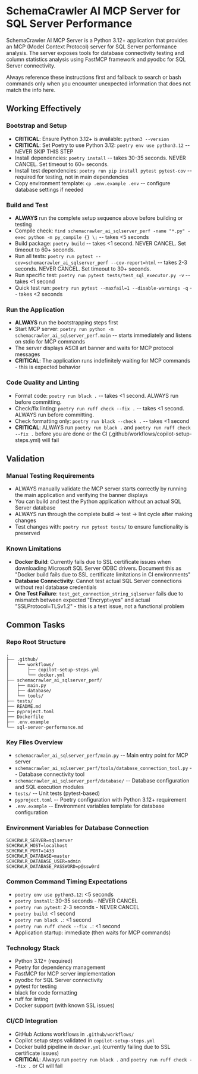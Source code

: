 # SchemaCrawler AI MCP Server for SQL Server Performance

SchemaCrawler AI MCP Server is a Python 3.12+ application that provides an MCP (Model Context Protocol) server for SQL Server performance analysis. The server exposes tools for database connectivity testing and column statistics analysis using FastMCP framework and pyodbc for SQL Server connectivity.

Always reference these instructions first and fallback to search or bash commands only when you encounter unexpected information that does not match the info here.

## Working Effectively

### Bootstrap and Setup
- **CRITICAL**: Ensure Python 3.12+ is available: `python3 --version`
- **CRITICAL**: Set Poetry to use Python 3.12: `poetry env use python3.12` -- NEVER SKIP THIS STEP
- Install dependencies: `poetry install` -- takes 30-35 seconds. NEVER CANCEL. Set timeout to 60+ seconds.
- Install test dependencies: `poetry run pip install pytest pytest-cov` -- required for testing, not in main dependencies
- Copy environment template: `cp .env.example .env` -- configure database settings if needed

### Build and Test
- **ALWAYS** run the complete setup sequence above before building or testing
- Compile check: `find schemacrawler_ai_sqlserver_perf -name "*.py" -exec python -m py_compile {} \;` -- takes <5 seconds
- Build package: `poetry build` -- takes <1 second. NEVER CANCEL. Set timeout to 60+ seconds.
- Run all tests: `poetry run pytest --cov=schemacrawler_ai_sqlserver_perf --cov-report=html` -- takes 2-3 seconds. NEVER CANCEL. Set timeout to 30+ seconds.
- Run specific test: `poetry run pytest tests/test_sql_executor.py -v` -- takes <1 second
- Quick test run: `poetry run pytest --maxfail=1 --disable-warnings -q` -- takes <2 seconds

### Run the Application
- **ALWAYS** run the bootstrapping steps first
- Start MCP server: `poetry run python -m schemacrawler_ai_sqlserver_perf.main` -- starts immediately and listens on stdio for MCP commands
- The server displays ASCII art banner and waits for MCP protocol messages
- **CRITICAL**: The application runs indefinitely waiting for MCP commands - this is expected behavior

### Code Quality and Linting
- Format code: `poetry run black .` -- takes <1 second. ALWAYS run before committing.
- Check/fix linting: `poetry run ruff check --fix .` -- takes <1 second. ALWAYS run before committing.
- Check formatting only: `poetry run black --check .` -- takes <1 second
- **CRITICAL**: ALWAYS run `poetry run black .` and `poetry run ruff check --fix .` before you are done or the CI (.github/workflows/copilot-setup-steps.yml) will fail

## Validation

### Manual Testing Requirements
- ALWAYS manually validate the MCP server starts correctly by running the main application and verifying the banner displays
- You can build and test the Python application without an actual SQL Server database
- ALWAYS run through the complete build → test → lint cycle after making changes
- Test changes with: `poetry run pytest tests/` to ensure functionality is preserved

### Known Limitations
- **Docker Build**: Currently fails due to SSL certificate issues when downloading Microsoft SQL Server ODBC drivers. Document this as "Docker build fails due to SSL certificate limitations in CI environments"
- **Database Connectivity**: Cannot test actual SQL Server connections without real database credentials
- **One Test Failure**: `test_get_connection_string_sqlserver` fails due to mismatch between expected "Encrypt=yes" and actual "SSLProtocol=TLSv1.2" - this is a test issue, not a functional problem

## Common Tasks

### Repo Root Structure
```
.
├── .github/
│   └── workflows/
│       ├── copilot-setup-steps.yml
│       └── docker.yml
├── schemacrawler_ai_sqlserver_perf/
│   ├── main.py
│   ├── database/
│   └── tools/
├── tests/
├── README.md
├── pyproject.toml
├── Dockerfile
├── .env.example
└── sql-server-performance.md
```

### Key Files Overview
- `schemacrawler_ai_sqlserver_perf/main.py` -- Main entry point for MCP server
- `schemacrawler_ai_sqlserver_perf/tools/database_connection_tool.py` -- Database connectivity tool
- `schemacrawler_ai_sqlserver_perf/database/` -- Database configuration and SQL execution modules
- `tests/` -- Unit tests (pytest-based)
- `pyproject.toml` -- Poetry configuration with Python 3.12+ requirement
- `.env.example` -- Environment variables template for database configuration

### Environment Variables for Database Connection
```
SCHCRWLR_SERVER=sqlserver
SCHCRWLR_HOST=localhost
SCHCRWLR_PORT=1433
SCHCRWLR_DATABASE=master
SCHCRWLR_DATABASE_USER=admin
SCHCRWLR_DATABASE_PASSWORD=p@ssw0rd
```

### Common Command Timing Expectations
- `poetry env use python3.12`: <5 seconds
- `poetry install`: 30-35 seconds - NEVER CANCEL
- `poetry run pytest`: 2-3 seconds - NEVER CANCEL
- `poetry build`: <1 second
- `poetry run black .`: <1 second
- `poetry run ruff check --fix .`: <1 second
- Application startup: immediate (then waits for MCP commands)

### Technology Stack
- Python 3.12+ (required)
- Poetry for dependency management
- FastMCP for MCP server implementation
- pyodbc for SQL Server connectivity
- pytest for testing
- black for code formatting
- ruff for linting
- Docker support (with known SSL issues)

### CI/CD Integration
- GitHub Actions workflows in `.github/workflows/`
- Copilot setup steps validated in `copilot-setup-steps.yml`
- Docker build pipeline in `docker.yml` (currently failing due to SSL certificate issues)
- **CRITICAL**: Always run `poetry run black .` and `poetry run ruff check --fix .` or CI will fail
